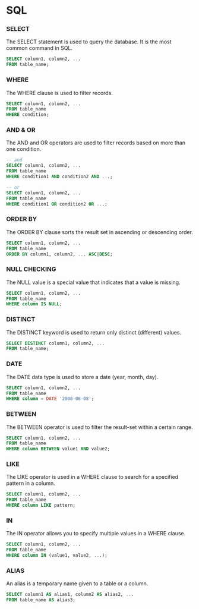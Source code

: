# SQL

### SELECT
The SELECT statement is used to query the database. It is the most common command in SQL.<br>
```sql
SELECT column1, column2, ...
FROM table_name;
```

### WHERE
The WHERE clause is used to filter records.<br>
```sql
SELECT column1, column2, ...
FROM table_name
WHERE condition;
```

### AND & OR
The AND and OR operators are used to filter records based on more than one condition.
```sql
-- and
SELECT column1, column2, ...
FROM table_name
WHERE condition1 AND condition2 AND ...;

-- or
SELECT column1, column2, ...
FROM table_name
WHERE condition1 OR condition2 OR ...;
```

### ORDER BY
The ORDER BY clause sorts the result set in ascending or descending order.<br>
```sql
SELECT column1, column2, ...
FROM table_name
ORDER BY column1, column2, ... ASC|DESC;
```

### NULL CHECKING
The NULL value is a special value that indicates that a value is missing.
```sql
SELECT column1, column2, ...
FROM table_name
WHERE column IS NULL;
```

### DISTINCT
The DISTINCT keyword is used to return only distinct (different) values.
```sql
SELECT DISTINCT column1, column2, ...
FROM table_name;
```

### DATE
The DATE data type is used to store a date (year, month, day).
```sql
SELECT column1, column2, ...
FROM table_name
WHERE column = DATE '2008-08-08';
```

### BETWEEN
The BETWEEN operator is used to filter the result-set within a certain range.
```sql
SELECT column1, column2, ...
FROM table_name
WHERE column BETWEEN value1 AND value2;
```

### LIKE
The LIKE operator is used in a WHERE clause to search for a specified pattern in a column.
```sql
SELECT column1, column2, ...
FROM table_name
WHERE column LIKE pattern;
```

### IN
The IN operator allows you to specify multiple values in a WHERE clause.
```sql
SELECT column1, column2, ...
FROM table_name
WHERE column IN (value1, value2, ...);
```

### ALIAS
An alias is a temporary name given to a table or a column.
```sql
SELECT column1 AS alias1, column2 AS alias2, ...
FROM table_name AS alias3;
```
